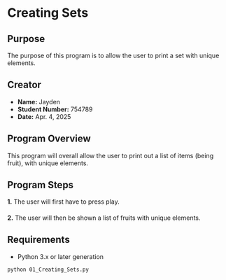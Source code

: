 # Creating Sets

## Purpose
The purpose of this program is to allow the user to print a set with unique elements.

## Creator
- **Name:** Jayden
- **Student Number:** 754789
- **Date:** Apr. 4, 2025

## Program Overview
This program will overall allow the user to print out a list of items (being fruit), with unique elements.

## Program Steps
**1.** The user will first have to press play.
####
**2.** The user will then be shown a list of fruits with unique elements.

## Requirements
- Python 3.x or later generation


```bash
python 01_Creating_Sets.py